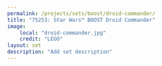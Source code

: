 ```yaml
---
permalink: /projects/sets/boost/droid-commander/
title: "75253: Star Wars™ BOOST Droid Commander"
image:
    local: "droid-commander.jpg"
    credit: "LEGO"
layout: set
description: "Add set description"
---
```


